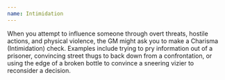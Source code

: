 ```yaml
---
name: Intimidation
---
```

When you attempt to influence someone through overt threats, hostile actions, and physical violence, 
the GM might ask you to make a Charisma (Intimidation) check. Examples include trying to pry 
information out of a prisoner, convincing street thugs to back down from a confrontation, or using 
the edge of a broken bottle to convince a sneering vizier to reconsider a decision.